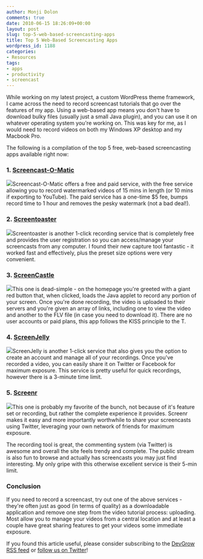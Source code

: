 ```yaml
---
author: Monji Dolon
comments: true
date: 2010-06-15 18:26:09+00:00
layout: post
slug: top-5-web-based-screencasting-apps
title: Top 5 Web-Based Screencasting Apps
wordpress_id: 1188
categories:
- Resources
tags:
- apps
- productivity
- screencast
---
```


While working on my latest project, a custom WordPress theme framework, I came across the need to record screencast tutorials that go over the features of my app.  Using a web-based app means you don't have to download bulky files (usually just a small Java plugin), and you can use it on whatever operating system you're working on.  This was key for me, as I would need to record videos on both my Windows XP desktop and my Macbook Pro.

The following is a compilation of the top 5 free, web-based screencasting apps available right now:





### 1. [Screencast-O-Matic](http://www.screencast-o-matic.com/)

[![](http://devgrow.s3.amazonaws.com/assets/images/screencast-o-matic.gif)](http://www.screencast-o-matic.com/)Screencast-O-Matic offers a free and paid service, with the free service allowing you to record watermarked videos of 15 mins in length (or 10 mins if exporting to YouTube).  The paid service has a one-time $5 fee, bumps record time to 1 hour and removes the pesky watermark (not a bad deal!).





### 2. [Screentoaster](http://www.screentoaster.com/)

[![](http://devgrow.s3.amazonaws.com/assets/images/screentoaster.gif)](http://www.screentoaster.com/)Screentoaster is another 1-click recording service that is completely free and provides the user registration so you can access/manage your screencasts from any computer.  I found their new capture tool fantastic - it worked fast and effectively, plus the preset size options were very convenient.





### 3. [ScreenCastle](http://screencastle.com/)

[![](http://devgrow.s3.amazonaws.com/assets/images/screencastle.gif)](http://screencastle.com/)This one is dead-simple - on the homepage you're greeted with a giant red button that, when clicked, loads the Java applet to record any portion of your screen.  Once you're done recording, the video is uploaded to their servers and you're given an array of links, including one to view the video and another to the FLV file (in case you need to download it).  There are no user accounts or paid plans, this app follows the KISS principle to the T.





### 4. [ScreenJelly](http://www.screenjelly.com/)

[![](http://devgrow.s3.amazonaws.com/assets/images/screenjelly.gif)](http://screenjelly.com/)ScreenJelly is another 1-click service that also gives you the option to create an account and manage all of your recordings.  Once you've recorded a video, you can easily share it on Twitter or Facebook for maximum exposure.  This service is pretty useful for quick recordings, however there is a 3-minute time limit.





### 5. [Screenr](http://screenr.com/)

[![](http://devgrow.s3.amazonaws.com/assets/images/screenr.gif)](http://screenr.com/)This one is probably my favorite of the bunch, not because of it's feature set or recording, but rather the complete experience it provides. Screenr makes it easy and more importantly worthwhile to share your screencasts using Twitter, leveraging your own network of friends for maximum exposure.

The recording tool is great, the commenting system (via Twitter) is awesome and overall the site feels trendy and complete.  The public stream is also fun to browse and actually has screencasts you may just find interesting.  My only gripe with this otherwise excellent service is their 5-min limit.





### Conclusion


If you need to record a screencast, try out one of the above services - they're often just as good (in terms of quality) as a downloadable application and remove one step from the video tutorial process: uploading.  Most allow you to manage your videos from a central location and at least a couple have great sharing features to get your videos some immediate exposure.

If you found this article useful, please consider subscribing to the [DevGrow RSS feed](http://feeds.feedburner.com/devgrow) or [follow us on Twitter](http://twitter.com/ThinkDevGrow)!
